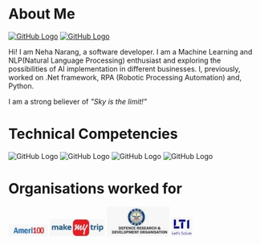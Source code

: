 # About Me
[![GitHub Logo](linkedin.ico)](https://www.linkedin.com/in/nehanarang83/) [![GitHub Logo](instagram.ico)](https://www.instagram.com/neha.narang83/)

Hi! I am Neha Narang, a software developer. I am a Machine Learning and NLP(Natural Language Processing) enthusiast and exploring the possibilities of AI implementation in different businesses. I, previously, worked on .Net framework, RPA (Robotic Processing Automation) and, Python. 


I am a strong believer of <i> "Sky is the limit!"</i>

# Technical Competencies
![GitHub Logo](python.ico) ![GitHub Logo](artificialintelligence.ico) ![GitHub Logo](sql.ico) ![GitHub Logo](dotnet.ico)

# Organisations worked for
![GitHub Logo](Ameri100.JPG) ![GitHub Logo](MMT1.JPG) ![GitHub Logo](DRDO.JPG) ![GitHub Logo](LTI.JPG)




